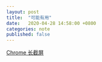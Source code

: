 ```yaml
---
layout: post
title:  "可能有用"
date:   2020-04-28 14:58:00 +0800
categories: note
published: false
---
```


[Chrome 长截屏](https://meta.appinn.net/t/chrome-edge/15680)

